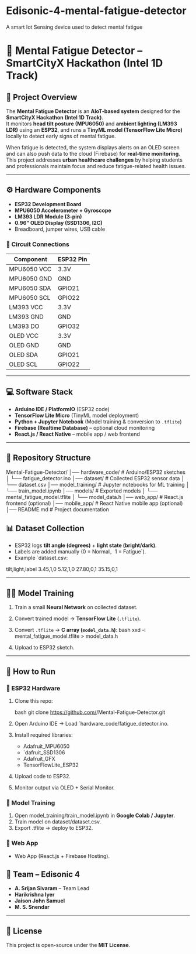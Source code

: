 # Edisonic-4-mental-fatigue-detector
A smart Iot Sensing device used to detect mental fatigue


# 🧠 Mental Fatigue Detector – SmartCityX Hackathon (Intel 1D Track)

## 📌 Project Overview
The **Mental Fatigue Detector** is an **AIoT-based system** designed for the **SmartCityX Hackathon (Intel 1D Track)**.  
It monitors **head tilt posture (MPU6050)** and **ambient lighting (LM393 LDR)** using an **ESP32**, and runs a **TinyML model (TensorFlow Lite Micro)** locally to detect early signs of mental fatigue.  

When fatigue is detected, the system displays alerts on an OLED screen and can also push data to the cloud (Firebase) for **real-time monitoring**.  
This project addresses **urban healthcare challenges** by helping students and professionals maintain focus and reduce fatigue-related health issues.  

---

## ⚙️ Hardware Components
- **ESP32 Development Board**  
- **MPU6050 Accelerometer + Gyroscope**  
- **LM393 LDR Module (3-pin)**  
- **0.96" OLED Display (SSD1306, I2C)**  
- Breadboard, jumper wires, USB cable  

### 🔌 Circuit Connections
| Component    | ESP32 Pin |
|--------------|-----------|
| MPU6050 VCC  | 3.3V      |
| MPU6050 GND  | GND       |
| MPU6050 SDA  | GPIO21    |
| MPU6050 SCL  | GPIO22    |
| LM393 VCC    | 3.3V      |
| LM393 GND    | GND       |
| LM393 DO     | GPIO32    |
| OLED VCC     | 3.3V      |
| OLED GND     | GND       |
| OLED SDA     | GPIO21    |
| OLED SCL     | GPIO22    |

---

## 💻 Software Stack
- **Arduino IDE / PlatformIO** (ESP32 code)  
- **TensorFlow Lite Micro** (TinyML model deployment)  
- **Python + Jupyter Notebook** (Model training & conversion to `.tflite`)  
- **Firebase (Realtime Database)** – optional cloud monitoring  
- **React.js / React Native** – mobile app / web frontend  

---

## 📂 Repository Structure


Mental-Fatigue-Detector/
│── hardware\_code/              # Arduino/ESP32 sketches
│   └── fatigue\_detector.ino
│── dataset/                    # Collected ESP32 sensor data
│   └── dataset.csv
│── model\_training/             # Jupyter notebooks for ML training
│   └── train\_model.ipynb
│── models/                     # Exported models
│   └── mental\_fatigue\_model.tflite
│   └── model\_data.h
│── web\_app/                    # React.js frontend (optional)
│── mobile\_app/                 # React Native mobile app (optional)
│── README.md                   # Project documentation





## 📊 Dataset Collection
- ESP32 logs **tilt angle (degrees)** + **light state (bright/dark)**.  
- Labels are added manually (0 = Normal`, `1 = Fatigue`).  
- Example `dataset.csv:


tilt,light,label
3.45,1,0
5.12,1,0
27.80,0,1
35.15,0,1



---

## 🧑‍💻 Model Training
1. Train a small **Neural Network** on collected dataset.  
2. Convert trained model → **TensorFlow Lite** (`.tflite`).  
3. Convert `.tflite` → **C array (`model_data.h`)**:
 bash
 xxd -i mental_fatigue_model.tflite > model_data.h


4. Upload to ESP32 sketch.

---

## 🚀 How to Run

### 🔹 ESP32 Hardware

1. Clone this repo:

   bash
   git clone https://github.com/<your-username>/Mental-Fatigue-Detector.git
  
2. Open Arduino IDE → Load `hardware_code/fatigue_detector.ino.
3. Install required libraries:

   * Adafruit_MPU6050
   * `dafruit_SSD1306
   * Adafruit_GFX
   * TensorFlowLite_ESP32
4. Upload code to ESP32.
5. Monitor output via OLED + Serial Monitor.

### 🔹 Model Training

1. Open model_training/train_model.ipynb in **Google Colab / Jupyter**.
2. Train model on dataset/dataset.csv.
3. Export .tflite → deploy to ESP32.

### 🔹 Web App 

* Web App (React.js + Firebase Hosting).




## 👥 Team – Edisonic 4

* **A. Srijan Sivaram** – Team Lead
* **Harikrishna Iyer**
* **Jaison John Samuel**
* **M. S. Snendar**

---

## 📜 License

This project is open-source under the **MIT License**.


